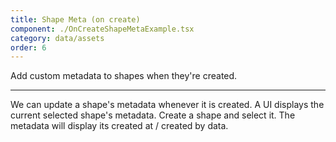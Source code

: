 ```yaml
---
title: Shape Meta (on create)
component: ./OnCreateShapeMetaExample.tsx
category: data/assets
order: 6
---
```


Add custom metadata to shapes when they're created.

---

We can update a shape's metadata whenever it is created. A UI displays the current selected shape's metadata. Create a shape and select it. The metadata will display its created at / created by data.
